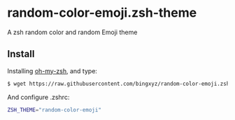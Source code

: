 # random-color-emoji.zsh-theme
A zsh random color and random Emoji theme
## Install

Installing [oh-my-zsh](https://github.com/robbyrussell/oh-my-zsh), and type:

```bash
$ wget https://raw.githubusercontent.com/bingxyz/random-color-emoji.zsh-theme/master/random-color-emoji.zsh-theme -O ~/.oh-my-zsh/themes/random-color-emoji.zsh-theme
```

And configure .zshrc:

```bash
ZSH_THEME="random-color-emoji"
```
